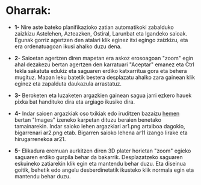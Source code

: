 # Oharrak:


* **1-** Nire aste bateko planifikazioko zatian automatikoki zabalduko zaizkizu Astelehen, Azteazken, Ostiral, Larunbat eta Igandeko saioak. Egunak gorriz agertzen den atalari klik eginez itxi egingo zaizkizu, eta era ordenatuagoan ikusi ahalko duzu dena.

* **2-** Saioetan agertzen diren mapetan era askoz erosoagoan "zoom" egin ahal dezakezu bertan agertzen den karratuari "Aceptar" emanez eta Ctrl tekla sakatuta edukiz eta saguaren erdiko katxarritua gora eta behera mugituz. 
Mapan leku batetik bestera desplazatu ahalko zara gainean klik eginez eta zapalduta daukazula arrastatuz.

* **3-** Beroketen eta luzaketen argazkien gainean sagua jarri ezkero hauek pixka bat handituko dira eta argiago ikusiko dira.

* **4-** Indar saioen argazkiak oso txikiak edo iruditzen bazaizu [hemen](#Images)
 bertan "Images" izeneko karpetan dituzu beraien benetako tamainarekin. Indar saioko lehen argazkiari ar1.png artxiboa dagokio, bigarrenari ar2.png etab. Bigarren saioko lehena ar11 izango lirake eta hirugarrenekoa ar21.

* **5-** Elikadura eremuan aurkitzen diren 3D plater horietan "zoom" egieko saguaren erdiko gurpila behar da bakarrik. Desplazatzeko saguaren eskuineko zatiarekin klik egin eta mantendu behar duzu. Eta diseinua goitik, behetik edo angelu desberdinetatik ikusteko klik normala egin eta mantendu behar duzu.
